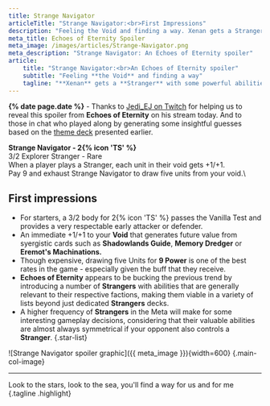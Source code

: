 ```yaml
---
title: Strange Navigator
articleTitle: "Strange Navigator:<br>First Impressions"
description: "Feeling the Void and finding a way. Xenan gets a Stranger with some powerful abilities."
meta_title: Echoes of Eternity Spoiler
meta_image: /images/articles/Strange-Navigator.png
meta_description: "Strange Navigator: An Echoes of Eternity spoiler"
article:
    title: "Strange Navigator:<br>An Echoes of Eternity spoiler"
    subtitle: "Feeling **the Void** and finding a way"
    tagline: "**Xenan** gets a **Stranger** with some powerful abilities"
---
```

**{% date page.date %}** -  Thanks to [Jedi_EJ on Twitch][] for helping us to reveal this spoiler from **Echoes of Eternity** on his stream today. And to those in chat who played along by generating some insightful guesses based on the [theme deck][] presented earlier.

  [Jedi_EJ on Twitch]: https://www.twitch.tv/videos/549374235?t=01h29m30s
  [theme deck]: EoE-Spoiler.html "Echoes of Eternity Spoiler"

**Strange Navigator - 2{% icon 'TS' %}**\
3/2 Explorer Stranger - Rare\
When a player plays a Stranger, each unit in their void gets +1/+1.\
Pay 9 and exhaust Strange Navigator to draw five units from your void.\

## First impressions

* For starters, a 3/2 body for 2{% icon 'TS' %} passes the Vanilla Test and provides a very  respectable early attacker or defender.
* An immediate +1/+1 to your **Void** that generates future value from syergistic cards such as **Shadowlands Guide**, **Memory Dredger** or **Eremot's Machinations.** 
* Though expensive, drawing five Units for **9 Power** is one of the best rates in the game - especially given the buff that they receive.
* **Echoes of Eternity** appears to be bucking the previous trend by introducing a number of **Strangers** with abilities that are generally relevant to their respective factions, making them viable in a variety of lists beyond just dedicated **Strangers** decks.
* A higher frequency of **Strangers** in the Meta will make for  some interesting gameplay decisions, considering that their valuable abilities are almost always symmetrical if your opponent also controls a **Stranger**.
{.star-list}

![Strange Navigator spoiler graphic]({{ meta_image }}){width=600}
{.main-col-image}

----

Look to the stars, look to the sea, you'll find a way for us and for me
{.tagline .highlight}